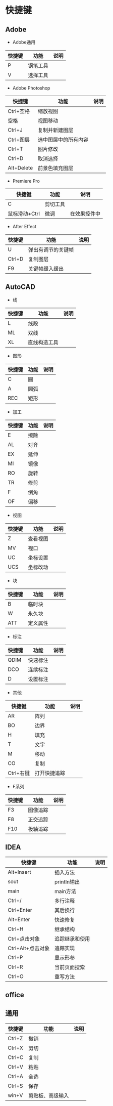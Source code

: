 # 快捷键

## Adobe

- Adobe通用

| 快捷键 | 功能   | 说明  |
|-----|------|-----|
| P   | 钢笔工具 ||
| V   | 选择工具 ||

- Adobe Photoshop

| 快捷键        | 功能         | 说明  |
|------------|------------|-----|
| Ctrl+空格    | 缩放视图       ||
| 空格         | 视图移动       ||
| Ctrl+J     | 复制并新建图层    ||
| Ctrl+图层    | 选中图层中的所有内容 ||
| Ctrl+T     | 图片修改       ||
| Ctrl+D     | 取消选择       ||
| Alt+Delete | 前景色填充图层    ||

- Premiere Pro

| 快捷键       | 功能   | 说明     |
|-----------|------|--------|
| C         | 剪切工具 ||
| 鼠标滑动+Ctrl | 微调   | 在效果控件中 |

- After Effect

| 快捷键    | 功能        | 说明  |
|--------|-----------|-----|
| U      | 弹出有调节的关键帧 ||
| Ctrl+D | 复制图层      ||
| F9     | 关键帧缓入缓出   ||

## AutoCAD

- 线

| 快捷键 | 功能     | 说明  |
|-----|--------|-----|
| L   | 线段     ||
| ML  | 双线     ||
| XL  | 直线构造工具 ||

- 图形

| 快捷键 | 功能  | 说明  |
|-----|-----|-----|
| C   | 圆   ||
| A   | 圆弧  ||
| REC | 矩形  ||

- 加工

| 快捷键 | 功能  | 说明  |
|-----|-----|-----|
| E   | 擦除  ||
| AL  | 对齐  ||
| EX  | 延伸  ||
| MI  | 镜像  ||
| RO  | 旋转  ||
| TR  | 修剪  ||
| F   | 倒角  ||
| OF  | 偏移  ||

- 视图

| 快捷键 | 功能   | 说明  |
|-----|------|-----|
| Z   | 查看视图 ||
| MV  | 视口   ||
| UC  | 坐标设置 ||
| UCS | 坐标改动 ||

- 块

| 快捷键 | 功能   | 说明  |
|-----|------|-----|
| B   | 临时块  ||
| W   | 永久块  ||
| ATT | 定义属性 ||

- 标注

| 快捷键  | 功能   | 说明  |
|------|------|-----|
| QDIM | 快速标注 ||
| DCO  | 连续标注 ||
| D    | 设置标注 ||

- 其他

| 快捷键     | 功能     | 说明  |
|---------|--------|-----|
| AR      | 阵列     ||
| BO      | 边界     ||
| H       | 填充     ||
| T       | 文字     ||
| M       | 移动     ||
| CO      | 复制     ||
| Ctrl+右键 | 打开快捷追踪 ||

- F系列

| 快捷键 | 功能   | 说明  |
|-----|------|-----|
| F3  | 图像追踪 ||
| F8  | 正交追踪 ||
| F10 | 极轴追踪 ||

## IDEA

| 快捷键           | 功能        | 说明  |
|---------------|-----------|-----|
| Alt+Insert    | 插入方法      ||
| sout          | println输出 ||
| main          | main方法    ||
| Ctrl+/        | 多行注释      ||
| Ctrl+Enter    | 其后换行      ||
| Alt+Enter     | 快速修复      ||
| Ctrl+H        | 继承结构      ||
| Ctrl+点击对象     | 追踪继承和使用   ||
| Ctrl+Alt+点击对象 | 追踪实现      ||
| Ctrl+P        | 显示形参      ||
| Ctrl+R        | 当前页面搜索    ||
| Ctrl+O        | 重写方法      ||

## office

## 通用

| 快捷键    | 功能       | 说明  |
|--------|----------|-----|
| Ctrl+Z | 撤销       ||
| Ctrl+X | 剪切       ||
| Ctrl+C | 复制       ||
| Ctrl+V | 粘贴       ||
| Ctrl+A | 全选       ||
| Ctrl+S | 保存       ||
| win+V  | 剪贴板、高级输入 ||
